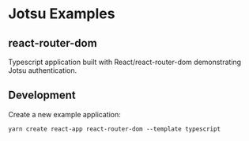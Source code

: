 # Jotsu Examples

## react-router-dom
Typescript application built with React/react-router-dom demonstrating Jotsu authentication.

## Development

Create a new example application:
```shell
yarn create react-app react-router-dom --template typescript
```
